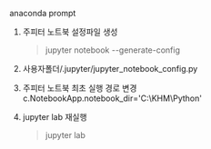 anaconda prompt
1. 주피터 노트북 설정파일 생성
   > jupyter notebook --generate-config

2. 사용자폴더/.jupyter/jupyter_notebook_config.py

3. 주피터 노트북 최초 실행 경로 변경
    c.NotebookApp.notebook_dir='C:\KHM\Python'

4. jupyter lab 재실행
    > jupyter lab